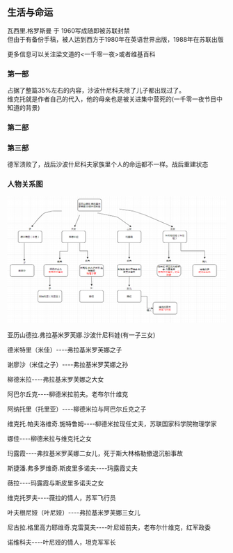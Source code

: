 ## 生活与命运
瓦西里.格罗斯曼 于 1960写成随即被苏联封禁  
但由于有备份手稿，被人运到西方于1980年在英语世界出版，1988年在苏联出版  

更多信息可以关注梁文道的<一千零一夜>或者维基百科  

### 第一部
占据了整篇35%左右的内容，沙波什尼科夫除了儿子都出现过了。  
维克托就是作者自己的代入，他的母亲也是被关进集中营死的(一千零一夜节目中知道的背景)

### 第二部


### 第三部
德军溃败了，战后沙波什尼科夫家族里个人的命运都不一样。战后重建状态


### 人物关系图
![生活与命运](../assets/shenghuoyumingyun.png)

亚历山德拉.弗拉基米罗芙娜.沙波什尼科娃(有一子三女)

德米特里（米佳）----弗拉基米罗芙娜之子

谢廖沙（米佳之子）----弗拉基米罗芙娜之孙

柳德米拉----弗拉基米罗芙娜之大女

阿巴尔丘克----柳德米拉前夫。老布尔什维克

阿纳托里（托里亚）----柳德米拉与阿巴尔丘克之子

维克托.帕夫洛维奇.施特鲁姆----柳德米拉现任丈夫，苏联国家科学院物理学家

娜佳----柳德米拉与维克托之女

玛露霞----弗拉基米罗芙娜二女儿，死于斯大林格勒撤退沉船事故

斯捷潘.弗多罗维奇.斯皮里多诺夫----玛露霞丈夫

薇拉----玛露霞与斯皮里多诺夫之女

维克托罗夫----薇拉的情人，苏军飞行员

叶夫根尼娅（叶尼娅）----弗拉基米罗芙娜三女儿

尼古拉.格里高力耶维奇.克雷莫夫----叶尼娅前夫，老布尔什维克，红军政委

诺维科夫----叶尼娅的情人，坦克军军长
